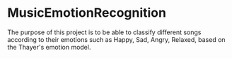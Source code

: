 MusicEmotionRecognition
=======================

The purpose of this project is to be able to classify different songs according to their emotions such as Happy, Sad, Angry, Relaxed, based on the Thayer's emotion model. 
